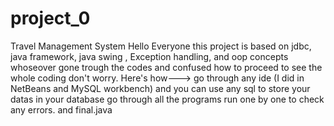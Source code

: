 # project_0
Travel Management System
Hello Everyone 
this project is based on jdbc, java framework, java swing , Exception handling, and oop concepts
whoseover gone trough the codes and confused how to proceed to see the whole coding don't worry.
Here's how--->
go through any ide (I did in NetBeans and MySQL workbench) and you can use any sql to store your datas in your database 
go through all the programs 
run one by one to check any errors.
and final.java

